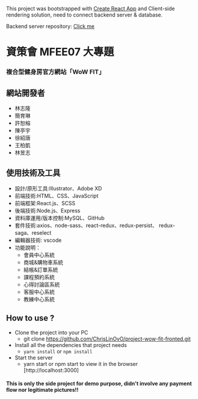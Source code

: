 This project was bootstrapped with [Create React App](https://github.com/facebook/create-react-app.git)
 and Client-side rendering solution, need to connect backend server & database.

Backend server repository: [Click me](https://github.com/ChrisLinOvO/project-wow-fit-backend.git)

# 資策會 MFEE07 大專題 
### 複合型健身房官方網站「WoW FIT」

## 網站開發者
* 林志隆
* 簡育琳
* 許恕榕
* 陳亭宇
* 徐紹唐
* 王柏凱
* 林昱志

## 使用技術及工具
* 設計/原形工具:Illustrator、Adobe XD
* 前端技術:HTML、CSS、JavaScript
* 前端框架:React.js、SCSS
* 後端技術:Node.js、Express
* 資料庫運用/版本控制:MySQL、GitHub
* 套件技術:axios、node-sass、react-redux、redux-persist、
redux-saga、reselect
* 編輯器技術: vscode
* 功能說明：
	* 會員中心系統 
	* 商城&購物車系統
	* 結帳&訂單系統
	* 課程預約系統
	* 心得討論區系統
	* 客服中心系統 
	* 教練中心系統
  
## How to use ?
* Clone the project into your PC
	* git clone https://github.com/ChrisLinOvO/project-wow-fit-fronted.git
* Install all the dependencies that project needs
	* `yarn install` or `npm install`
* Start the server
	* yarn start or npm start to view it in the browser [http://localhost:3000]
#### This is only the side project for demo purpose, didn't involve any payment flow nor legitimate pictures!!
